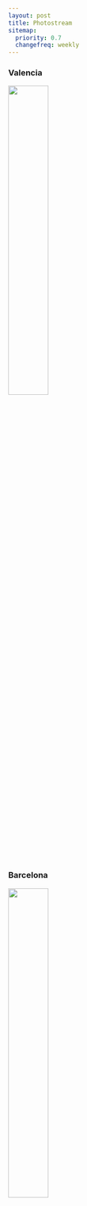 ```yaml
---
layout: post
title: Photostream
sitemap:
  priority: 0.7
  changefreq: weekly
---
```


<h3>Valencia</h3>

<p class="center">
  <a class="fancybox" href="{{site.url}}/images/2017-11/1-Carrer-de-Baix-IMG_6827.jpg"><img src="{{site.url}}/images/2017-11/1-Carrer-de-Baix-IMG_6827.jpg" width="40%"/></a>
</p>


<h3>Barcelona</h3>

<p class="center">
  <a class="fancybox" href="{{site.url}}/images/2017-11/DSC02834.jpg"><img src="{{site.url}}/images/2017-11/DSC02834.jpg" width="40%"/></a>
</p>
